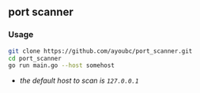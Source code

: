 ## port scanner

### Usage
```bash
git clone https://github.com/ayoubc/port_scanner.git
cd port_scanner
go run main.go --host somehost
```
- *the default host to scan is `127.0.0.1`*